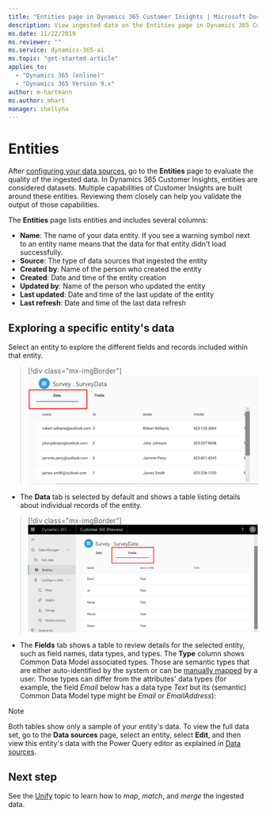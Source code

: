 ```yaml
---
title: "Entities page in Dynamics 365 Customer Insights | Microsoft Docs"
description: View ingested data on the Entities page in Dynamics 365 Customer Insights
ms.date: 11/22/2019
ms.reviewer: ""
ms.service: dynamics-365-ai
ms.topic: "get-started-article"
applies_to: 
  - "Dynamics 365 (online)"
  - "Dynamics 365 Version 9.x"
author: m-hartmann
ms.author: mhart
manager: shellyha
---
```


# Entities

After [configuring your data sources](pm-data-sources.md), go to the **Entities** page to evaluate the quality of the ingested data. In Dynamics 365 Customer Insights, entities are considered datasets. Multiple capabilities of Customer Insights are built around these entities. Reviewing them closely can help you validate the output of those capabilities.

The **Entities** page lists entities and includes several columns:

- **Name**: The name of your data entity. If you see a warning symbol next to an entity name means that the data for that entity didn't load successfully.
- **Source**: The type of data sources that ingested the entity
- **Created by**: Name of the person who created the entity
- **Created**: Date and time of the entity creation
- **Updated by**: Name of the person who updated the entity
- **Last updated**: Date and time of the last update of the entity
- **Last refresh**: Date and time of the last data refresh

## Exploring a specific entity's data

Select an entity to explore the different fields and records included within that entity.

> [!div class="mx-imgBorder"]
> ![Select an entity](media/data-manager-entities-data.png "Select an entity")

- The **Data** tab is selected by default and shows a table listing details about individual records of the entity.

> [!div class="mx-imgBorder"]
> ![Fields table](media/data-manager-entities-fields.png "Fields table")

- The **Fields** tab shows a table to review details for the selected entity, such as field names, data types, and types. The **Type** column shows Common Data Model associated types. Those are semantic types that are either auto-identified by the system or can be [manually mapped](pm-map.md) by a user. Those types can differ from the attributes' data types (for example, the field *Email* below has a data type *Text* but its (semantic) Common Data Model type might be *Email* or *EmailAddress*):

> [!NOTE]
> Both tables show only a sample of your entity's data. To view the full data set, go to the **Data sources** page, select an entity, select **Edit**, and then view this entity's data with the Power Query editor as explained in [Data sources](pm-data-sources.md).

## Next step

See the [Unify](pm-configure-data.md) topic to learn how to *map*, *match*, and *merge* the ingested data.
